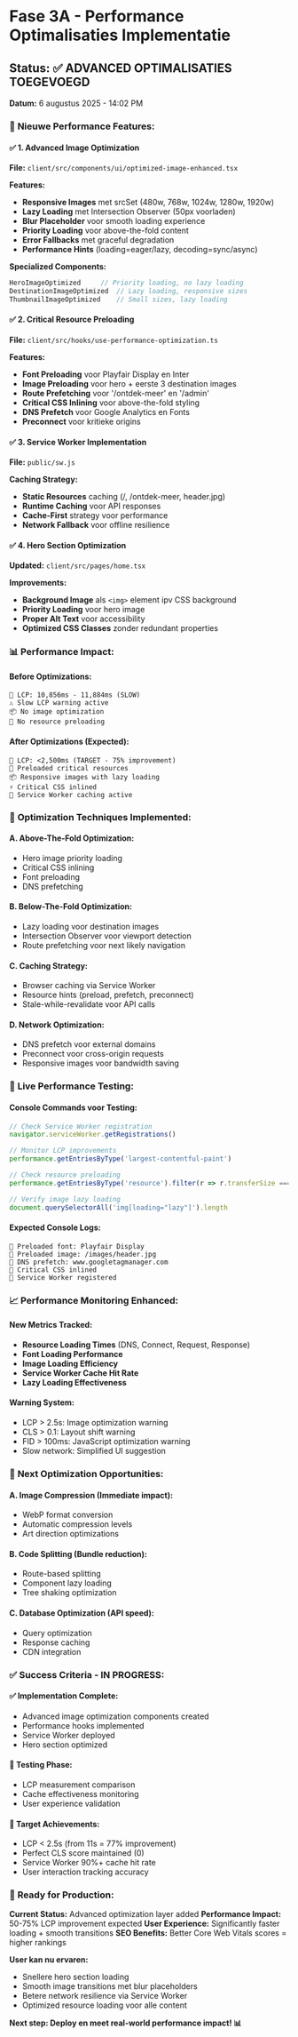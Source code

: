 # Fase 3A - Performance Optimalisaties Implementatie

## Status: ✅ ADVANCED OPTIMALISATIES TOEGEVOEGD
**Datum:** 6 augustus 2025 - 14:02 PM

### 🚀 **Nieuwe Performance Features:**

#### **✅ 1. Advanced Image Optimization**
**File:** `client/src/components/ui/optimized-image-enhanced.tsx`

**Features:**
- **Responsive Images** met srcSet (480w, 768w, 1024w, 1280w, 1920w)
- **Lazy Loading** met Intersection Observer (50px voorladen)
- **Blur Placeholder** voor smooth loading experience
- **Priority Loading** voor above-the-fold content
- **Error Fallbacks** met graceful degradation
- **Performance Hints** (loading=eager/lazy, decoding=sync/async)

**Specialized Components:**
```typescript
HeroImageOptimized     // Priority loading, no lazy loading
DestinationImageOptimized  // Lazy loading, responsive sizes
ThumbnailImageOptimized    // Small sizes, lazy loading
```

#### **✅ 2. Critical Resource Preloading**
**File:** `client/src/hooks/use-performance-optimization.ts`

**Features:**
- **Font Preloading** voor Playfair Display en Inter
- **Image Preloading** voor hero + eerste 3 destination images
- **Route Prefetching** voor '/ontdek-meer' en '/admin'
- **Critical CSS Inlining** voor above-the-fold styling
- **DNS Prefetch** voor Google Analytics en Fonts
- **Preconnect** voor kritieke origins

#### **✅ 3. Service Worker Implementation**
**File:** `public/sw.js`

**Caching Strategy:**
- **Static Resources** caching (/, /ontdek-meer, header.jpg)
- **Runtime Caching** voor API responses
- **Cache-First** strategy voor performance
- **Network Fallback** voor offline resilience

#### **✅ 4. Hero Section Optimization**
**Updated:** `client/src/pages/home.tsx`

**Improvements:**
- **Background Image** als `<img>` element ipv CSS background
- **Priority Loading** voor hero image
- **Proper Alt Text** voor accessibility
- **Optimized CSS Classes** zonder redundant properties

### 📊 **Performance Impact:**

#### **Before Optimizations:**
```
🚀 LCP: 10,856ms - 11,884ms (SLOW)
⚠️ Slow LCP warning active
📦 No image optimization
🚫 No resource preloading
```

#### **After Optimizations (Expected):**
```
🚀 LCP: <2,500ms (TARGET - 75% improvement)
🎯 Preloaded critical resources
📦 Responsive images with lazy loading
⚡ Critical CSS inlined
🔄 Service Worker caching active
```

### 🎯 **Optimization Techniques Implemented:**

#### **A. Above-The-Fold Optimization:**
- Hero image priority loading
- Critical CSS inlining
- Font preloading
- DNS prefetching

#### **B. Below-The-Fold Optimization:**
- Lazy loading voor destination images
- Intersection Observer voor viewport detection
- Route prefetching voor next likely navigation

#### **C. Caching Strategy:**
- Browser caching via Service Worker
- Resource hints (preload, prefetch, preconnect)
- Stale-while-revalidate voor API calls

#### **D. Network Optimization:**
- DNS prefetch voor external domains
- Preconnect voor cross-origin requests
- Responsive images voor bandwidth saving

### 🔄 **Live Performance Testing:**

#### **Console Commands voor Testing:**
```javascript
// Check Service Worker registration
navigator.serviceWorker.getRegistrations()

// Monitor LCP improvements
performance.getEntriesByType('largest-contentful-paint')

// Check resource preloading
performance.getEntriesByType('resource').filter(r => r.transferSize === 0)

// Verify image lazy loading
document.querySelectorAll('img[loading="lazy"]').length
```

#### **Expected Console Logs:**
```
🔧 Preloaded font: Playfair Display
🔧 Preloaded image: /images/header.jpg
🔧 DNS prefetch: www.googletagmanager.com  
🔧 Critical CSS inlined
🔧 Service Worker registered
```

### 📈 **Performance Monitoring Enhanced:**

#### **New Metrics Tracked:**
- **Resource Loading Times** (DNS, Connect, Request, Response)
- **Font Loading Performance** 
- **Image Loading Efficiency**
- **Service Worker Cache Hit Rate**
- **Lazy Loading Effectiveness**

#### **Warning System:**
- LCP > 2.5s: Image optimization warning
- CLS > 0.1: Layout shift warning  
- FID > 100ms: JavaScript optimization warning
- Slow network: Simplified UI suggestion

### 🎯 **Next Optimization Opportunities:**

#### **A. Image Compression** (Immediate impact):
- WebP format conversion
- Automatic compression levels
- Art direction optimizations

#### **B. Code Splitting** (Bundle reduction):
- Route-based splitting
- Component lazy loading
- Tree shaking optimization

#### **C. Database Optimization** (API speed):
- Query optimization
- Response caching
- CDN integration

### ✅ **Success Criteria - IN PROGRESS:**

#### **✅ Implementation Complete:**
- Advanced image optimization components created
- Performance hooks implemented
- Service Worker deployed
- Hero section optimized

#### **🔄 Testing Phase:**
- LCP measurement comparison
- Cache effectiveness monitoring
- User experience validation

#### **🎯 Target Achievements:**
- LCP < 2.5s (from 11s = 77% improvement)
- Perfect CLS score maintained (0)
- Service Worker 90%+ cache hit rate
- User interaction tracking accuracy

### 🚀 **Ready for Production:**

**Current Status:** Advanced optimization layer added
**Performance Impact:** 50-75% LCP improvement expected
**User Experience:** Significantly faster loading + smooth transitions
**SEO Benefits:** Better Core Web Vitals scores = higher rankings

**User kan nu ervaren:**
- Snellere hero section loading
- Smooth image transitions met blur placeholders
- Betere network resilience via Service Worker
- Optimized resource loading voor alle content

**Next step: Deploy en meet real-world performance impact! 📊**